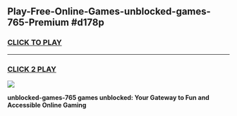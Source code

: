 
## Play-Free-Online-Games-unblocked-games-765-Premium #d178p
<h3>
<a href="https://premium.freeplayer.one?title=unblocked-games-765&ref=8M">CLICK TO PLAY</a></h3>
<hr>

<h3>
<a href="https://premium.freeplayer.one?title=unblocked-games-765&ref=8M">CLICK 2 PLAY</a>
  
</h3>

<a href="https://premium.freeplayer.one?title=unblocked-games-765&ref=8M"><img src="https://clearcache.store/games.png"></a>


**unblocked-games-765 games unblocked: Your Gateway to Fun and Accessible Online Gaming**

